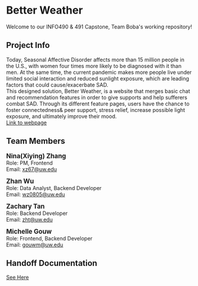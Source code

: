 # Better Weather
Welcome to our INFO490 & 491 Capstone, Team Boba's working repository! <br/>

## Project Info
Today, Seasonal Affective Disorder affects more than 15 million people in the U.S., with women four times more likely to be diagnosed with it than men. At the same time, the current pandemic makes more people live under limited social interaction and reduced sunlight exposure, which are leading factors that could cause/exacerbate SAD. <br/>
This designed solution, Better Weather, is a website that merges basic chat and recommendation features in order to give supports and help sufferers combat SAD. Through its different feature pages, users have the chance to foster connectedness& peer support, stress relief, increase possible light exposure, and ultimately improve their mood.<br/>
<a href='https://okenchuu.github.io/capstone_teamboba/landing.html'>Link to webpage</a>

## Team Members
<span style="font-size:17px;">**Nina(Xiying) Zhang**</span><br> 
Role: PM, Frontend<br>
Email: xz67@uw.edu

<span style="font-size:17px;">**Zhan Wu**</span><br> 
Role: Data Analyst, Backend Developer<br>
Email: wz0805@uw.edu

<span style="font-size:17px;">**Zachary Tan**</span><br> 
Role: Backend Developer<br>
Email: zht@uw.edu

<span style="font-size:17px;">**Michelle Gouw**</span><br> 
Role: Frontend, Backend Developer<br>
Email: gouwm@uw.edu

## Handoff Documentation
<a href='https://github.com/Okenchuu/capstone_teamboba/blob/main/documentation/Handoff.md'>See Here</a>